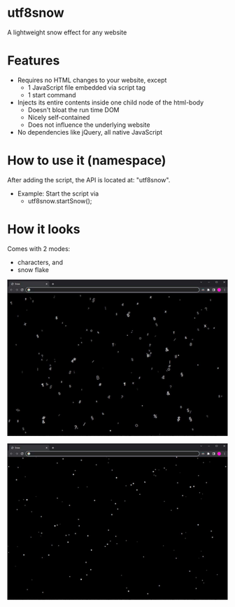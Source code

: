 # utf8snow
A lightweight snow effect for any website

# Features
* Requires no HTML changes to your website, except
  * 1 JavaScript file embedded via script tag
  * 1 start command
* Injects its entire contents inside one child node of the html-body
  * Doesn't bloat the run time DOM
  * Nicely self-contained
  * Does not influence the underlying website
* No dependencies like jQuery, all native JavaScript

# How to use it (namespace)
After adding the script, the API is located at: "utf8snow".
* Example: Start the script via
  * utf8snow.startSnow();

# How it looks
Comes with 2 modes:
* characters, and
* snow flake

![Screenshot UTF8 mode](/github-resources/screenshot-utf8.jpg)

![Screenshot Classic mode](/github-resources/screenshot-classic.jpg)
